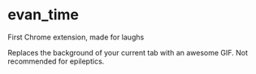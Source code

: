 evan_time
=========

First Chrome extension, made for laughs

Replaces the background of your current tab with an awesome GIF. Not recommended for epileptics.
